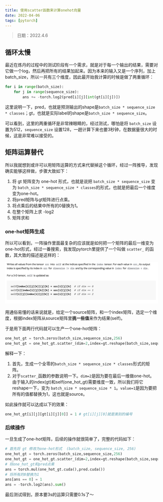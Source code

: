 ```yaml
---
title: 使用scatter函数来计算onehot向量
date: 2022-04-06
tags: [pytorch]
---
```

> 日期：2022.4.6

## 循环太慢

最近在炼丹的过程中的测试阶段有一个需求，就是对于每一个输出的结果，需要对它做一个log，然后再把所有的结果加起来。因为本来的输入又是一个序列，加上batch_size，所以一共有三个维度，因此最开始我计算的时候是做了两重循环：

```python
for i in range(batch_size):
	for j in range(sequence_size):
		ans += -torch.log2(pred[i][j][int(gt[i][j])])
```

这里说明一下，pred，也就是预测输出的shape是`batch_size * sequence_size * classes`；gt，也就是实际label的shape是`batch_size * sequence_size`。

可以看到，这里的两重循环是非常辣眼睛的，经过测试，哪怕是将 `batch_size` 设置为512，`sequence_size` 设置128，一趟计算下来也要3秒钟，在数据量很大的时候，这是非常难以接受的。

## 矩阵运算替代

所以我就想到或许可以用矩阵运算的方式来代替掉这个循环，经过一阵推导，发现确实能够这样做，步骤大致如下：

1. 将 gt 矩阵变为 one-hot 形式，也就是说把 `batch_size * sequence_size` 变为 `batch_size * sequence_size * classes`的形式，也就是把最后一个维度变为one-hot。
2. 将pred矩阵与gt矩阵进行点乘。
3. 将点乘后的结果中所有的0替换为1。
4. 在整个矩阵上求 -log2
5. 矩阵求和

### one-hot矩阵生成

所以可以看到，一阵操作里面最复杂的应该就是如何把一个矩阵的最后一维变为one-hot形式，经过一番搜索，我发现pytorch里提供了一个叫做 `scatter_` 的函数，其大致的描述是这样的：

<img src="https://raw.githubusercontent.com/ljhgpp/whatisthis/main/static/202204062036222.png" alt="image-20220406203621393" style="zoom:50%;" />

用通俗易懂的话来说就是，给定一个source矩阵，和一个index矩阵，选定一个维度，根据index矩阵从source矩阵里**挑一些值**来作为结果(self)。

于是用下面两行代码就可以生产一个one-hot矩阵：

```python
one_hot_gt = torch.zeros(batch_size,sequence_size,256)
one_hot_gt = one_hot_gt.scatter_(dim=2,index=gt.reshape(batch_size,sequence_size,1).data.long().cpu(),value=1)
```

解释一下：

1. 首先，生成一个全零的`batch_size * sequence_size * classes`形式的矩阵。
2. 对于`scatter_`函数的参数说明一下。`dim=2`是因为要在最后一维做one-hot。由于输入的index(gt)和self(one_hot_gt)需要维度一致，所以我们将它reshape一下，变为 `batch_size * sequence_size * 1`。`value=1`是因为要把所有的值都替换为1，这也就是source。

如此操作就可以达成以下的效果：

```python
one_hot_gt[i][j][gt[i][j][0]] = 1 # gt[i][j][0]就是类别的编号
```

### 后续操作

一旦生成了one-hot矩阵，后续的操作就很简单了，完整的代码如下：

```python
# 首先将 gt 修改为one-hot形式  (batch_size, sequence_size, 256) 
one_hot_gt = torch.zeros(batch_size,sequence_size,256)
one_hot_gt = one_hot_gt.scatter_(dim=2,index=gt.reshape(batch_size,sequence_size,1).data.long().cpu(),value=1)
# 将one_hot_gt和pred点乘
ans = torch.mul(one_hot_gt.cuda(),pred.cuda())
# 将所有的0替换为1
ans[ans == 0] = 1
ans = -torch.log2(ans).sum()
```

最后测试得到，原本要3s的运算只需要0.1s了～